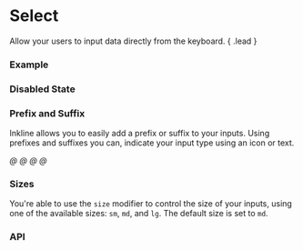 # Select

Allow your users to input data directly from the keyboard. { .lead }

### Example

<i-code-preview title="Basic Select" link="https://github.com/inkline/inkline/tree/master/src/components/Select">

<i-select v-model="selectValue" placeholder="Choose an option">
    <i-select-option value="a" label="Option A" />
    <i-select-option value="b" label="Option B" />
    <i-select-option value="c" label="Option C" />
    <i-select-option value="d" label="Option D" disabled />
</i-select>

<template slot="html">

~~~html
<i-select v-model="value" placeholder="Choose an option">
    <i-select-option value="a" label="Option A" />
    <i-select-option value="b" label="Option B" />
    <i-select-option value="c" label="Option C" />
    <i-select-option value="d" label="Option D" disabled />
</i-select>
~~~

</template>
<template slot="js">

~~~js
export default {
  data () {
    return {
      value: ''
    };
  }
}
~~~

</template>
<template slot="output">

Selected value: <code>{{selectValue}}</code>

</template>
</i-code-preview>

### Disabled State

<i-code-preview title="Disabled Select" link="https://github.com/inkline/inkline/tree/master/src/components/Select">

<i-select v-model="disabledSelectValue" placeholder="Choose an option" disabled>
    <i-select-option value="a" label="Option A" />
    <i-select-option value="b" label="Option B" />
    <i-select-option value="c" label="Option C" />
    <i-select-option value="d" label="Option D" disabled />
</i-select>

<template slot="html">

~~~html
<i-select v-model="value" placeholder="Choose an option">
    <i-select-option value="a" label="Option A" />
    <i-select-option value="b" label="Option B" />
    <i-select-option value="c" label="Option C" />
    <i-select-option value="d" label="Option D" disabled />
</i-select>
~~~

</template>
<template slot="js">

~~~js
export default {
  data () {
    return {
      value: ''
    };
  }
}
~~~

</template>
</i-code-preview>

### Prefix and Suffix
Inkline allows you to easily add a prefix or suffix to your inputs. Using prefixes and suffixes you can, indicate 
your input type using an icon or text. 

<i-code-preview title="Select Prefix and Suffix" link="https://github.com/inkline/inkline/tree/master/src/components/Select">

<i-select v-model="prefixSelectValue" placeholder="Choose an option" class="_margin-bottom-1">
    <i slot="prefix">@</i>
    <i-select-option value="a" label="Option A" />
    <i-select-option value="b" label="Option B" />
    <i-select-option value="c" label="Option C" />
    <i-select-option value="d" label="Option D" disabled />
</i-select>

<i-select v-model="suffixSelectValue" placeholder="Choose an option" class="_margin-bottom-1">
    <i slot="suffix">@</i>
    <i-select-option value="a" label="Option A" />
    <i-select-option value="b" label="Option B" />
    <i-select-option value="c" label="Option C" />
    <i-select-option value="d" label="Option D" disabled />
</i-select>

<i-select v-model="prefixSuffixSelectValue" placeholder="Choose an option">
    <i slot="suffix">@</i>
    <i-select-option value="a" label="Option A" />
    <i-select-option value="b" label="Option B" />
    <i-select-option value="c" label="Option C" />
    <i-select-option value="d" label="Option D" disabled />
    <i slot="prefix">@</i>
</i-select>

<template slot="html">

~~~html
<i-select v-model="value" placeholder="Choose an option">
    <i slot="prefix">@</i>
    <i-select-option value="a" label="Option A" />
    <i-select-option value="b" label="Option B" />
    <i-select-option value="c" label="Option C" />
    <i-select-option value="d" label="Option D" disabled />
</i-select>
~~~
~~~html
<i-select v-model="value" placeholder="Choose an option">
    <i slot="suffix">@</i>
    <i-select-option value="a" label="Option A" />
    <i-select-option value="b" label="Option B" />
    <i-select-option value="c" label="Option C" />
    <i-select-option value="d" label="Option D" disabled />
</i-select>
~~~
~~~html
<i-select v-model="value" placeholder="Choose an option">
    <i slot="prefix">@</i>
    <i-select-option value="a" label="Option A" />
    <i-select-option value="b" label="Option B" />
    <i-select-option value="c" label="Option C" />
    <i-select-option value="d" label="Option D" disabled />
    <i slot="suffix">@</i>
</i-select>
~~~

</template>
<template slot="js">

~~~js
export default {
  data () {
    return {
      value: ''
    };
  }
}
~~~

</template>
</i-code-preview>

### Sizes
You're able to use the `size` modifier to control the size of your inputs, using one of the available sizes: `sm`, `md`, and `lg`. The default size is set to `md`.

<i-code-preview title="Select Sizes" link="https://github.com/inkline/inkline/tree/master/src/components/Select">

<i-form-group class="_margin-bottom-1">
    <i-select v-model="smSelectValue" size="sm" placeholder="Choose an option">
        <i-select-option value="a" label="Option A" />
        <i-select-option value="b" label="Option B" />
        <i-select-option value="c" label="Option C" />
        <i-select-option value="d" label="Option D" disabled />
    </i-select>
</i-form-group>

<i-form-group class="_margin-bottom-1">
    <i-select v-model="mdSelectValue" size="md" placeholder="Choose an option">
        <i-select-option value="a" label="Option A" />
        <i-select-option value="b" label="Option B" />
        <i-select-option value="c" label="Option C" />
        <i-select-option value="d" label="Option D" disabled />
    </i-select>
</i-form-group>

<i-form-group>
    <i-select v-model="lgSelectValue" size="lg" placeholder="Choose an option">
        <i-select-option value="a" label="Option A" />
        <i-select-option value="b" label="Option B" />
        <i-select-option value="c" label="Option C" />
        <i-select-option value="d" label="Option D" disabled />
    </i-select>
</i-form-group>

<template slot="html">

~~~html
<i-select v-model="value" size="sm" placeholder="Choose an option">
    <i-select-option value="a" label="Option A" />
    <i-select-option value="b" label="Option B" />
    <i-select-option value="c" label="Option C" />
    <i-select-option value="d" label="Option D" disabled />
</i-select>
~~~
~~~html
<i-select v-model="value" size="md" placeholder="Choose an option">
    <i-select-option value="a" label="Option A" />
    <i-select-option value="b" label="Option B" />
    <i-select-option value="c" label="Option C" />
    <i-select-option value="d" label="Option D" disabled />
</i-select>
~~~
~~~html
<i-select v-model="value" size="lg" placeholder="Choose an option">
    <i-select-option value="a" label="Option A" />
    <i-select-option value="b" label="Option B" />
    <i-select-option value="c" label="Option C" />
    <i-select-option value="d" label="Option D" disabled />
</i-select>
~~~

</template>
<template slot="js">

~~~js
export default {
  data () {
    return {
      value: ''
    };
  }
}
~~~

</template>
</i-code-preview>


### API

<i-api-preview title="Select API" markup="i-select" expanded>
    <template slot="props">
        <table class="table -bordered">
            <thead>
                <tr>
                    <th>Property</th>
                    <th>Description</th>
                    <th>Type</th>
                    <th>Accepted</th>
                    <th>Default</th>
                </tr>
            </thead>
            <tbody>
                <tr>
                    <td>disabled</td>
                    <td>Sets the state of the select form component as disabled.</td>
                    <td><code>Boolean</code></td>
                    <td><code>true</code>, <code>false</code></td>
                    <td><code>false</code></td>
                </tr>
                <tr>
                    <td>placeholder</td>
                    <td>Sets the placeholder of the select form component.</td>
                    <td><code>String</code></td>
                    <td></td>
                    <td></td>
                </tr>
                <tr>
                    <td>readonly</td>
                    <td>Sets the state of the select form component as readonly.</td>
                    <td><code>Boolean</code></td>
                    <td><code>true</code>, <code>false</code></td>
                    <td><code>false</code></td>
                </tr>
                <tr>
                    <td>schema</td>
                    <td>Provides a schema binding to the select form component. See the <nuxt-link to="/docs/forms/form-validation">Form Validation</nuxt-link> documentation.</td>
                    <td><code>Object</code></td>
                    <td></td>
                    <td></td>
                </tr>
                <tr>
                    <td>size</td>
                    <td>Sets the size of the select form component.</td>
                    <td><code>String</code></td>
                    <td><code>sm</code>, <code>md</code>, <code>lg</code></td>
                    <td><code>md</code></td>
                </tr>
                <tr>
                    <td>value</td>
                    <td>Sets the value of the select form component. To be provided using the <code>v-model</code> directive.</td>
                    <td><code>String</code></td>
                    <td></td>
                    <td></td>
                </tr>
            </tbody>
        </table>
    </template>
    <template slot="slots">
        <table class="table -bordered _margin-bottom-0">
            <thead>
                <tr>
                    <th>Name</th>
                    <th>Description</th>
                </tr>
            </thead>
            <tbody>
                <tr>
                    <td>default</td>
                    <td>Slot for select default content. To be populated with select option components.</td>
                </tr>
                <tr>
                    <td>prepend</td>
                    <td>Slot for select prepend content. Prepended content appears before the select inside a button-like container.</td>
                </tr>
                <tr>
                    <td>append</td>
                    <td>Slot for select append content. Appended content appears after the select inside a button-like container.</td>
                </tr>
                <tr>
                    <td>prefix</td>
                    <td>Slot for select prefix content. The prefix content appears inside the select field, on the left side.</td>
                </tr>
                <tr>
                    <td>suffix</td>
                    <td>Slot for select suffix content. The suffix content appears inside the select field, on the right side.</td>
                </tr>
            </tbody>
        </table>
    </template>
    <template slot="events">
        <table class="table -bordered _margin-bottom-0">
            <thead>
                <tr>
                    <th>Name</th>
                    <th>Description</th>
                    <th>Prototype</th>
                </tr>
            </thead>
            <tbody>
                <tr>
                    <td>click</td>
                    <td>Emitted when select form component is clicked.</td>
                    <td><code>(event: Event) => {}</code></td>
                </tr>
                <tr>
                    <td>focus</td>
                    <td>Emitted when select form component is focused.</td>
                    <td><code>(event: Event) => {}</code></td>
                </tr>
                <tr>
                    <td>blur</td>
                    <td>Emitted when select form component is blurred.</td>
                    <td><code>(event: Event) => {}</code></td>
                </tr>
                <tr>
                    <td>change</td>
                    <td>Emitted when select form component value changes.</td>
                    <td><code>(value: String) => {}</code></td>
                </tr>
                <tr>
                    <td>input</td>
                    <td>Emitted when select form component value changes.</td>
                    <td><code>(value: String) => {}</code></td>
                </tr>
                <tr>
                    <td>mouseenter</td>
                    <td>Emitted when select form component is hovered.</td>
                    <td><code>(value: String) => {}</code></td>
                </tr>
                <tr>
                    <td>mouseleave</td>
                    <td>Emitted when select form component is not hovered anymore.</td>
                    <td><code>(value: String) => {}</code></td>
                </tr>
            </tbody>
        </table>
    </template>
</i-api-preview>

<i-api-preview title="Select Option API" markup="i-select-option" expanded>
    <template slot="props">
        <table class="table -bordered">
            <thead>
                <tr>
                    <th>Property</th>
                    <th>Description</th>
                    <th>Type</th>
                    <th>Accepted</th>
                    <th>Default</th>
                </tr>
            </thead>
            <tbody>
                <tr>
                    <td>disabled</td>
                    <td>Sets the state of the select form component as disabled.</td>
                    <td><code>Boolean</code></td>
                    <td><code>true</code>, <code>false</code></td>
                    <td><code>false</code></td>
                </tr>
                <tr>
                    <td>value</td>
                    <td>Sets the value of the select form component option.</td>
                    <td><code>String</code></td>
                    <td></td>
                    <td></td>
                </tr>
                <tr>
                    <td>label</td>
                    <td>Sets the text label of the select form component option.</td>
                    <td><code>String</code></td>
                    <td></td>
                    <td></td>
                </tr>
            </tbody>
        </table>
    </template>
    <template slot="slots">
        <table class="table -bordered _margin-bottom-0">
            <thead>
                <tr>
                    <th>Name</th>
                    <th>Description</th>
                </tr>
            </thead>
            <tbody>
                <tr>
                    <td>default</td>
                    <td>Slot for select default content. To be populated with select option components.</td>
                </tr>
            </tbody>
        </table>
    </template>
</i-api-preview>

